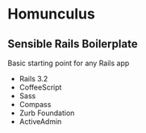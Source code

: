 # Homunculus
## Sensible Rails Boilerplate

Basic starting point for any Rails app

- Rails 3.2
- CoffeeScript
- Sass
- Compass
- Zurb Foundation
- ActiveAdmin
